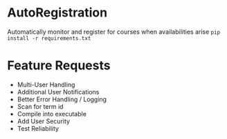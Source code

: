 # AutoRegistration
Automatically monitor and register for courses when availabilities arise
```pip install -r requirements.txt```
# Feature Requests 
* Multi-User Handling
* Additional User Notifications 
* Better Error Handling / Logging 
* Scan for term id 
* Compile into executable 
* Add User Security 
* Test Reliability 